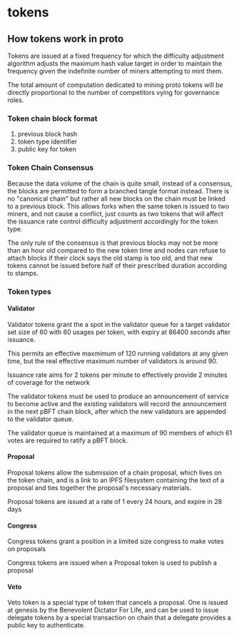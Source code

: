 # tokens

## How tokens work in proto

Tokens are issued at a fixed frequency for which the difficulty adjustment algorithm adjusts the maximum hash value target in order to maintain the frequency given the indefinite number of miners attempting to mint them.

The total amount of computation dedicated to mining proto tokens will be directly proportional to the number of competitors vying for governance roles.

### Token chain block format

1. previous block hash
2. token type identifier
3. public key for token

### Token Chain Consensus

Because the data volume of the chain is quite small, instead of a consensus, the blocks are permitted to form a branched tangle format instead. There is no "canonical chain" but rather all new blocks on the chain must be linked to a previous block. This allows forks when the same token is issued to two miners, and not cause a conflict, just counts as two tokens that will affect the issuance rate control difficulty adjustment accordingly for the token type.

The only rule of the consensus is that previous blocks may not be more than an hour old compared to the new token time and nodes can refuse to attach blocks if their clock says the old stamp is too old, and that new tokens cannot be issued before half of their prescribed duration according to stamps.

### Token types

#### Validator

Validator tokens grant the a spot in the validator queue for a target validator set size of 60 with 60 usages per token, with expiry at 86400 seconds after issuance. 

This permits an effective maxmimum of 120 running validators at any given time, but the real effective maximum number of validators is around 90.

Issuance rate aims for 2 tokens per minute to effectively provide 2 minutes of coverage for the network

The validator tokens must be used to produce an announcement of service to become active and the existing validators will record the announcement in the next pBFT chain block, after which the new validators are appended to the validator queue.

The validator queue is maintained at a maximum of 90 members of which 61 votes are required to ratify a pBFT block.

#### Proposal

Proposal tokens allow the submission of a chain proposal, which lives on the token chain, and is a link to an IPFS filesystem containing the text of a proposal and ties together the proposal's necessary materials.

Proposal tokens are issued at a rate of 1 every 24 hours, and expire in 28 days

#### Congress

Congress tokens grant a position in a limited size congress to make votes on proposals

Congress tokens are issued when a Proposal token is used to publish a proposal

#### Veto

Veto token is a special type of token that cancels a proposal. One is issued at genesis by the Benevolent Dictator For Life, and can be used to issue delegate tokens by a special transaction on chain that a delegate provides a public key to authenticate.
